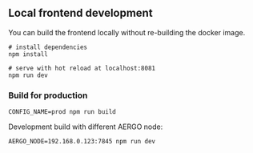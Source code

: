 ## Local frontend development

You can build the frontend locally without re-building the docker image.

```shell
# install dependencies
npm install

# serve with hot reload at localhost:8081
npm run dev
```

### Build for production

```shell
CONFIG_NAME=prod npm run build
```

Development build with different AERGO node:

```shell
AERGO_NODE=192.168.0.123:7845 npm run dev
```